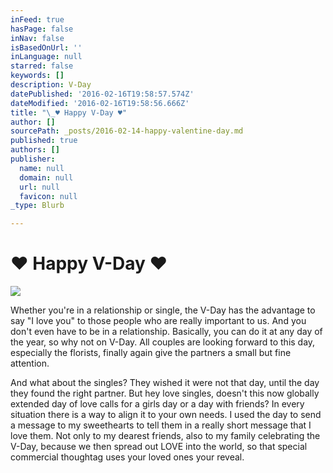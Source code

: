 ```yaml
---
inFeed: true
hasPage: false
inNav: false
isBasedOnUrl: ''
inLanguage: null
starred: false
keywords: []
description: V-Day
datePublished: '2016-02-16T19:58:57.574Z'
dateModified: '2016-02-16T19:58:56.666Z'
title: "\_♥ Happy V-Day ♥"
author: []
sourcePath: _posts/2016-02-14-happy-valentine-day.md
published: true
authors: []
publisher:
  name: null
  domain: null
  url: null
  favicon: null
_type: Blurb

---
```

# ♥ Happy V-Day ♥
![](https://the-grid-user-content.s3-us-west-2.amazonaws.com/d1242e56-15ec-4c30-a7f0-917f8d7e3c75.jpg)

Whether you're in a relationship or
single, the V-Day has the advantage to say "I love you" to those people who are really important to us. And you don't even have to be in a
relationship. Basically, you can do it at any day of the year, so
why not on V-Day. All couples are looking forward to this day, especially the
florists, finally again give the partners a small but fine attention. 

And what
about the singles? They wished it were not that day, until the day they found the right partner. But hey love singles, doesn't this now globally extended day of love calls for a girls day or a
day with friends? In every situation
there is a way to align it to your own needs. I used the day to
send a message to my sweethearts to tell them in a really short message that I love them. Not only to my dearest friends, also to
my family celebrating the V-Day, because we then spread out LOVE into
the world, so that special commercial thoughtag uses your loved ones your
reveal.
